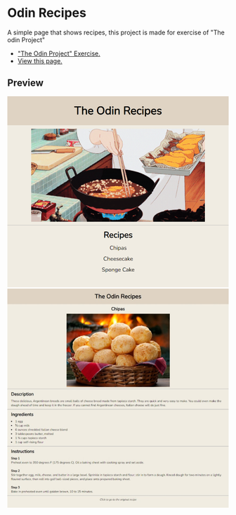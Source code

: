# Odin Recipes

A simple page that shows recipes, this project is made for  exercise of "The odin Project"

 - ["The Odin Project" Exercise.](https://www.theodinproject.com/lessons/foundations-recipes)
 - [View this page.](https://gordillolucas29.github.io/odin-recipes/)


## Preview

![Page Preview](resources/docs/page-demo.png)
![Recipes Preview](resources/docs/recipe-example.jpeg)

